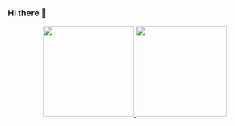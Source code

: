 ### Hi there 👋

<div align="center">
  <a href="https://github.com/salesof7">
  <img 
    height="180em" 
    src="https://github-readme-stats.vercel.app/api?username=salesof7&theme=vue&title_color=011C26&ring_color=264773&show_icons=true&icon_color=6FA6A6&text_color=012615&count_private=true"
  >
  <img 
    height="180em" 
    src="https://github-readme-stats.vercel.app/api/top-langs/?username=salesof7&layout=compact&theme=react&title_color=F2F2F2&text_color=BF5A50"
  >
</div>

